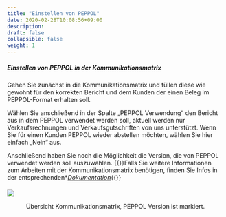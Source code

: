 ```yaml
---
title: "Einstellen von PEPPOL"
date: 2020-02-28T10:08:56+09:00
description: 
draft: false
collapsible: false
weight: 1
---
```


##### Einstellen von PEPPOL in der Kommunikationsmatrix

Gehen Sie zunächst in die Kommunikationsmatrix und füllen diese wie gewohnt für den korrekten Bericht und dem Kunden der einen Beleg im PEPPOL-Format erhalten soll.

Wählen Sie anschließend in der Spalte „PEPPOL Verwendung“ den Bericht aus in dem PEPPOL verwendet werden soll, aktuell werden nur Verkaufsrechnungen und Verkaufsgutschriften von uns unterstützt. Wenn Sie für einen Kunden PEPPOL wieder abstellen möchten, wählen Sie hier einfach „Nein“ aus.

Anschließend haben Sie noch die Möglichkeit die Version, die von PEPPOL verwendet werden soll auszuwählen.
{{<notice info>}}Falls Sie weitere Informationen zum Arbeiten mit der Kommunikationsmatrix benötigen, finden Sie Infos in der entsprechenden*[*Dokumentation*](https://belware.de/images/PDFs/Connector_NAV_Matrixdoku_17082020.pdf?type=file){{</notice>}}
####
![](/images/connectornav/data_exchange/peppol1.png)<center>Übersicht Kommunikationsmatrix, PEPPOL Version ist markiert.</center>

